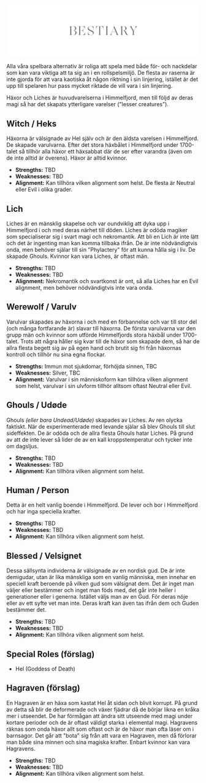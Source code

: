 ![Bestiary](https://github.com/karledenstal/death-consumes-all/blob/master/site/dca_bestiary.png?raw=true)

Alla våra spelbara alternativ är roliga att spela med både för- och nackdelar som kan vara viktiga att ta sig an i en rollspelsmiljö. De flesta av raserna är inte gjorda för att vara kaotiska åt någon riktning i sin linjering, istället är det upp till spelaren hur pass mycket riktade de vill vara i sin linjering.

Häxor och Liches är huvudvarelserna i Himmelfjord, men till följd av deras magi så har det skapats ytterligare varelser ("lesser creatures").

## Witch / Heks

Häxorna är välsignade av Hel själv och är den äldsta varelsen i Himmelfjord. De skapade varulvarna. Efter det stora häxbålet i Himmelfjord under 1700-talet så tillhör alla häxor ett häxsabbat där de ser efter varandra (även om de inte alltid är överens). Häxor är alltid kvinnor.

- __Strengths:__ TBD
- __Weaknesses:__ TBD
- __Alignment:__ Kan tillhöra vilken alignment som helst. De flesta är Neutral eller Evil i olika grader.

## Lich

Liches är en mänsklig skapelse och var oundviklig att dyka upp i Himmelfjord i och med deras närhet till döden. Liches är odöda magiker som specialiserar sig i svart magi och nekromantik. Att bli en Lich är inte lätt och det är ingenting man kan komma tillbaka ifrån. De är inte nödvändigtvis onda, men behöver själar till sin "Phylactery" för att kunna hålla sig i liv. De skapade Ghouls. Kvinnor kan vara Liches, är oftast män.

- __Strengths:__ TBD
- __Weaknesses:__ TBD
- __Alignment:__ Nekromantik och svartkonst är ont, så alla Liches har en Evil alignment, men behöver nödvändigtvis inte vara onda.

## Werewolf / Varulv

Varulvar skapades av häxorna i och med en förbannelse och var till stor del (och många fortfarande är) slavar till häxorna. De första varulvarna var den grupp män och kvinnor som utförde Himmelfjords stora häxbål under 1700-talet. Trots att några håller sig kvar till de häxor som skapade dem, så har de allra flesta begett sig av på egen hand och brutit sig fri från häxornas kontroll och tillhör nu sina egna flockar.

- __Strengths:__ Immun mot sjukdomar, förhöjda sinnen, TBC
- __Weaknesses:__ Silver, TBC
- __Alignment:__ Varulvar i sin människoform kan tillhöra vilken alignment som helst, varulvar i sin ulvform tillhör alltsom oftast Neutral eller Evil.

## Ghouls / Udøde

Ghouls _(eller bara Undead/Udøde)_ skapades av Liches. Av ren olycka faktiskt. När de experimenterade med levande själar så blev Ghouls till slut sideffekten. De är odöda och de allra flesta Ghouls hatar Liches. På grund av att de inte lever så lider de av en kall kroppstemperatur och tycker inte om dagsljus.

- __Strengths:__ TBD
- __Weaknesses:__ TBD
- __Alignment:__ Kan tillhöra vilken alignment som helst.

## Human / Person

Detta är en helt vanlig boende i Himmelfjord. De lever och bor i Himmelfjord och har inga speciella krafter.

- __Strengths:__ TBD
- __Weaknesses:__ TBD
- __Alignment:__ Kan tillhöra vilken alignment som helst.

## Blessed / Velsignet

Dessa sällsynta individerna är välsignade av en nordisk gud. De är inte demigudar, utan är lika mänskliga som en vanlig människa, men innehar en speciell kraft beroende på vilken gud som välsignat dem. Det är inget man väljer eller bestämmer och inget man föds med, det går inte heller i generationer eller i generna. Istället väljs man av en Gud. För deras nöje eller av ett syfte vet man inte. Deras kraft kan även tas ifrån dem och Guden bestämmer det.

- __Strengths:__ TBD
- __Weaknesses:__ TBD
- __Alignment:__ Kan tillhöra vilken alignment som helst.

## Special Roles (förslag)

- Hel (Goddess of Death)

## Hagraven (förslag)

En Hagraven är en häxa som kastat Hel åt sidan och blivit korrupt. På grund av detta så blir de deformerade och växer fjädrar då de börjar likna en kråka mer i utseendet. De har förmågan att ändra sitt utseende med magi under kortare perioder och de är oftast väldigt starka i elemental magi. Hagravens räknas som onda häxor allt som oftast och är de häxor man ofta läser om i barnsagor. Det går att "bota" sig från att vara en Hagraven, men då förlorar man både sina minnen och sina magiska krafter. Enbart kvinnor kan vara Hagravens.

- __Strengths:__ TBD
- __Weaknesses:__ TBD
- __Alignment:__ Kan tillhöra vilken alignment som helst.
